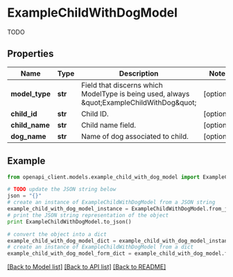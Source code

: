 # ExampleChildWithDogModel

TODO 

## Properties

Name | Type | Description | Notes
------------ | ------------- | ------------- | -------------
**model_type** | **str** | Field that discerns which ModelType is being used, always \&quot;ExampleChildWithDog\&quot; | [optional] 
**child_id** | **str** | Child ID. | [optional] 
**child_name** | **str** | Child name field. | [optional] 
**dog_name** | **str** | Name of dog associated to child. | [optional] 

## Example

```python
from openapi_client.models.example_child_with_dog_model import ExampleChildWithDogModel

# TODO update the JSON string below
json = "{}"
# create an instance of ExampleChildWithDogModel from a JSON string
example_child_with_dog_model_instance = ExampleChildWithDogModel.from_json(json)
# print the JSON string representation of the object
print ExampleChildWithDogModel.to_json()

# convert the object into a dict
example_child_with_dog_model_dict = example_child_with_dog_model_instance.to_dict()
# create an instance of ExampleChildWithDogModel from a dict
example_child_with_dog_model_form_dict = example_child_with_dog_model.from_dict(example_child_with_dog_model_dict)
```
[[Back to Model list]](../README.md#documentation-for-models) [[Back to API list]](../README.md#documentation-for-api-endpoints) [[Back to README]](../README.md)


